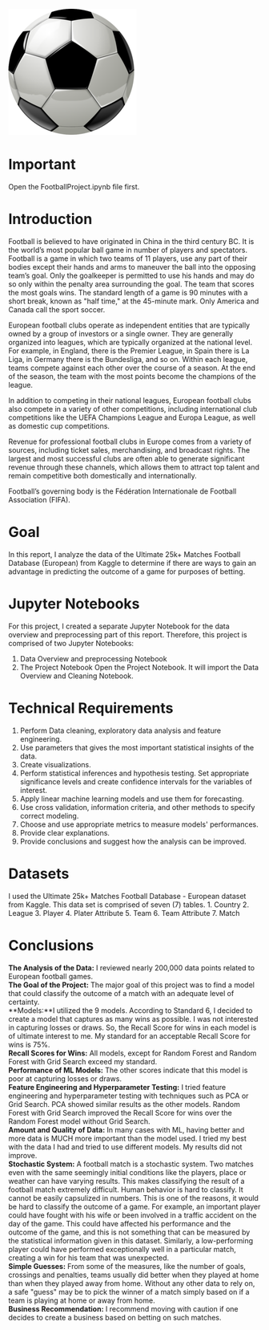 ![Alt_Text](https://github.com/KevinNourian/Football/blob/main/Images/football.png)
# Important
Open the FootballProject.ipynb file first.

# Introduction
Football is believed to have originated in China in the third century BC. It is the world’s most popular ball game in number of players and spectators. Football is a game in which two teams of 11 players, use any part of their bodies except their hands and arms to maneuver the ball into the opposing team’s goal. Only the goalkeeper is permitted to use his hands and may do so only within the penalty area surrounding the goal. The team that scores the most goals wins. The standard length of a game is 90 minutes with a short break, known as "half time," at the 45-minute mark. Only America and Canada call the sport soccer.

European football clubs operate as independent entities that are typically owned by a group of investors or a single owner. They are generally organized into leagues, which are typically organized at the national level. For example, in England, there is the Premier League, in Spain there is La Liga, in Germany there is the Bundesliga, and so on. Within each league, teams compete against each other over the course of a season. At the end of the season, the team with the most points become the champions of the league.

In addition to competing in their national leagues, European football clubs also compete in a variety of other competitions, including international club competitions like the UEFA Champions League and Europa League, as well as domestic cup competitions.

Revenue for professional football clubs in Europe comes from a variety of sources, including ticket sales, merchandising, and broadcast rights. The largest and most successful clubs are often able to generate significant revenue through these channels, which allows them to attract top talent and remain competitive both domestically and internationally.

Football’s governing body is the Fédération Internationale de Football Association (FIFA).

# Goal
In this report, I analyze the data of the Ultimate 25k+ Matches Football Database (European) from Kaggle to determine if there are ways to gain an advantage in predicting the outcome of a game for purposes of betting.

# Jupyter Notebooks
For this project, I created a separate Jupyter Notebook for the data overview and preprocessing part of this report. Therefore, this project is comprised of two Jupyter Notebooks:
1. Data Overview and preprocessing Notebook
2. The Project Notebook
Open the Project Notebook. It will import the Data Overview and Cleaning Notebook.

# Technical Requirements
1. Perform Data cleaning, exploratory data analysis and feature engineering.
2. Use parameters that gives the most important statistical insights of the data.
3. Create visualizations.
4. Perform statistical inferences and hypothesis testing. Set appropriate significance levels and create confidence intervals for the variables of interest.
5. Apply linear machine learning models and use them for forecasting.
6. Use cross validation, information criteria, and other methods to specify correct modeling.
7. Choose and use appropriate metrics to measure models' performances.
8. Provide clear explanations.
9. Provide conclusions and suggest how the analysis can be improved.

# Datasets
I used the Ultimate 25k+ Matches Football Database - European dataset from Kaggle. This data set is comprised of seven (7) tables.
    1. Country
    2. League
    3. Player
    4. Plater Attribute
    5. Team
    6. Team Attribute
    7. Match

# Conclusions
**The Analysis of the Data:** I reviewed nearly 200,000 data points related to European football games. <br>
**The Goal of the Project:** The major goal of this project was to find a model that could classify the outcome of a match with an adequate level of certainty. <br>
**Models:**I utilized the 9 models. According to Standard 6, I decided to create a model that captures as many wins as possible. I was not interested in capturing losses or draws. So, the Recall Score for wins in each model is of ultimate interest to me. My standard for an acceptable Recall Score for wins is 75%.<br>
**Recall Scores for Wins:** All models, except for Random Forest and Random Forest with Grid Search exceed my standard.<br>
**Performance of ML Models:** The other scores indicate that this model is poor at capturing losses or draws.<br>
**Feature Engineering and Hyperparameter Testing:** I tried feature engineering and hyperparameter testing with techniques such as PCA or Grid Search. PCA showed similar results as the other models. Random Forest with Grid Search improved the Recall Score for wins over the Random Forest model without Grid Search.<br>
**Amount and Quality of Data:** In many cases with ML, having better and more data is MUCH more important than the model used. I tried my best with the data I had and tried to use different models. My results did not improve.<br>
**Stochastic System:** A football match is a stochastic system. Two matches even with the same seemingly initial conditions like the players, place or weather can have varying results. This makes classifying the result of a football match extremely difficult. Human behavior is hard to classify. It cannot be easily capsulized in numbers. This is one of the reasons, it would be hard to classify the outcome of a game. For example, an important player could have fought with his wife or been involved in a traffic accident on the day of the game. This could have affected his performance and the outcome of the game, and this is not something that can be measured by the statistical information given in this dataset. Similarly, a low-performing player could have performed exceptionally well in a particular match, creating a win for his team that was unexpected.<br>
**Simple Guesses:** From some of the measures, like the number of goals, crossings and penalties, teams usually did better when they played at home than when they played away from home. Without any other data to rely on, a safe "guess" may be to pick the winner of a match simply based on if a team is playing at home or away from home.<br>
**Business Recommendation:** I recommend moving with caution if one decides to create a business based on betting on such matches.<br>
